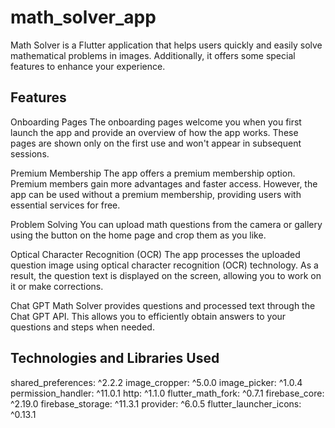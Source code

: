 # math_solver_app

Math Solver is a Flutter application that helps users quickly and easily solve mathematical problems in images. Additionally, it offers some special features to enhance your experience.

## Features
Onboarding Pages
The onboarding pages welcome you when you first launch the app and provide an overview of how the app works. These pages are shown only on the first use and won't appear in subsequent sessions.

Premium Membership
The app offers a premium membership option. Premium members gain more advantages and faster access. However, the app can be used without a premium membership, providing users with essential services for free.

Problem Solving
You can upload math questions from the camera or gallery using the button on the home page and crop them as you like.

Optical Character Recognition (OCR)
The app processes the uploaded question image using optical character recognition (OCR) technology. As a result, the question text is displayed on the screen, allowing you to work on it or make corrections.

Chat GPT
Math Solver provides questions and processed text through the Chat GPT API. This allows you to efficiently obtain answers to your questions and steps when needed.

## Technologies and Libraries Used

 shared_preferences: ^2.2.2
  image_cropper: ^5.0.0
  image_picker: ^1.0.4
  permission_handler: ^11.0.1
  http: ^1.1.0
  flutter_math_fork: ^0.7.1
  firebase_core: ^2.19.0
  firebase_storage: ^11.3.1
  provider: ^6.0.5
  flutter_launcher_icons: ^0.13.1
